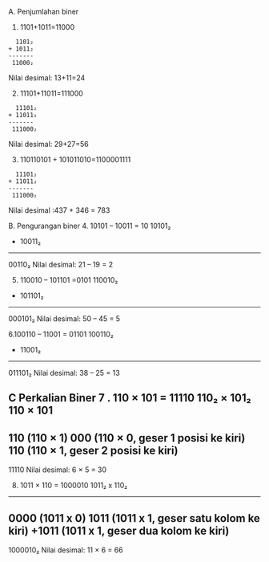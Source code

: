 A. Penjumlahan biner
1.  1101+1011=11000
```
  1101₂
+ 1011₂
-------
 11000₂
```
Nilai desimal: 13+11=24

2.  11101+11011=111000
```
  11101₂
+ 11011₂
-------
 111000₂
```
Nilai desimal: 29+27=56

3.  110110101 + 101011010=1100001111
```
  11101₂
+ 11011₂
-------
 111000₂
```
Nilai desimal :437 + 346 = 783

B. Pengurangan biner
4. 10101 – 10011
= 10
10101₂
- 10011₂
-------
   00110₂
Nilai desimal:
21 – 19
= 2

5. 110010 – 101101
=0101
110010₂
- 101101₂
-------
   000101₂
Nilai desimal:
50 – 45
= 5

6.100110 – 11001
= 01101
100110₂
-  11001₂
-------
  011101₂
Nilai desimal:
38 – 25
= 13

C Perkalian Biner
7 . 110 × 101
= 11110
110₂ × 101₂
      110
× 101
-----
  110   (110 × 1)
 000    (110 × 0, geser 1 posisi ke kiri)
110     (110 × 1, geser 2 posisi ke kiri)
-----
11110
Nilai desimal:
6 × 5
= 30

8. 1011 × 110
= 1000010
 1011₂
x  110₂
-------
   0000  (1011 x 0)
  1011  (1011 x 1, geser satu kolom ke kiri)
+1011  (1011 x 1, geser dua kolom ke kiri)
-------
1000010₂
Nilai desimal:
11 × 6
= 66
